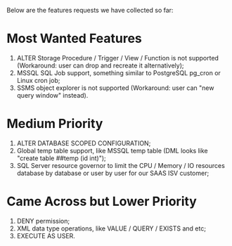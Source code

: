 Below are the features requests we have collected so far:

# Most Wanted Features
1. ALTER Storage Procedure / Trigger / View / Function is not supported (Workaround: user can drop and recreate it alternatively);
2. MSSQL SQL Job support, something similar to PostgreSQL pg_cron or Linux cron job;
3. SSMS object explorer is not supported (Workaround: user can "new query window" instead).

# Medium Priority
1. ALTER DATABASE SCOPED CONFIGURATION;
2. Global temp table support, like MSSQL temp table (DML looks like "create table ##temp (id int)");
3. SQL Server resource governor to limit the CPU / Memory / IO resources database by database or user by user for our SAAS ISV customer;

# Came Across but Lower Priority
1. DENY permission;
2. XML data type operations, like VALUE / QUERY / EXISTS and etc;
3. EXECUTE AS USER.
